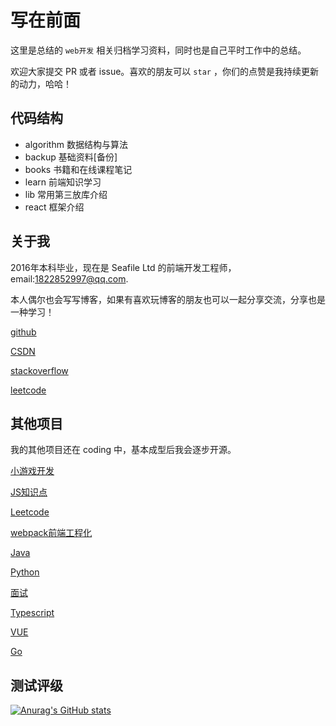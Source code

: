# 写在前面

这里是总结的 `web开发` 相关归档学习资料，同时也是自己平时工作中的总结。

欢迎大家提交 PR 或者 issue。喜欢的朋友可以 `star` ，你们的点赞是我持续更新的动力，哈哈！


## 代码结构

- algorithm 数据结构与算法
- backup 基础资料[备份]
- books 书籍和在线课程笔记
- learn 前端知识学习
- lib 常用第三放库介绍
- react 框架介绍


## 关于我

2016年本科毕业，现在是 Seafile Ltd 的前端开发工程师，email:1822852997@qq.com.

本人偶尔也会写写博客，如果有喜欢玩博客的朋友也可以一起分享交流，分享也是一种学习！

[github](https://github.com/Michael18811380328)

[CSDN](https://blog.csdn.net/weixin_41697143)

[stackoverflow](https://stackoverflow.com/users/14245047/michael-an)

[leetcode](https://leetcode-cn.com/u/michael-an/)

## 其他项目

我的其他项目还在 coding 中，基本成型后我会逐步开源。

[小游戏开发](https://github.com/Michael18811380328/game)

[JS知识点](https://github.com/Michael18811380328/HelloJS)

[Leetcode](https://github.com/Michael18811380328/LeetCode)

[webpack前端工程化](https://github.com/Michael18811380328/webpack-babel)

[Java](https://github.com/Michael18811380328/HelloJava)

[Python](https://github.com/Michael18811380328/HelloPython)

[面试](https://github.com/Michael18811380328/interview)

[Typescript](https://github.com/Michael18811380328/HelloTs)

[VUE](https://github.com/Michael18811380328/HelloVUE)

[Go](https://github.com/Michael18811380328/HelloGo)

## 测试评级

[![Anurag's GitHub stats](https://github-readme-stats.vercel.app/api?username=Michael18811380328)](https://github.com/anuraghazra/github-readme-stats)


